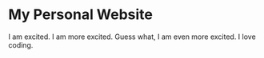 # My Personal Website
I am excited.
I am more excited.
Guess what, I am even more excited.
I love coding.  